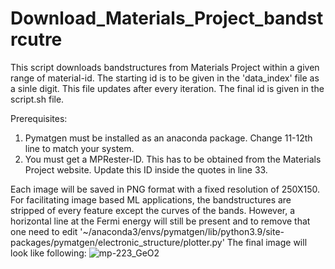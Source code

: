 # Download_Materials_Project_bandstrcutre

This script downloads bandstructures from Materials Project within a given range of material-id. The starting id is to be given in the 'data_index' file as a sinle digit. This file updates after every iteration. The final id is given in the script.sh file. 

Prerequisites:
1. Pymatgen must be installed as an anaconda package. Change 11-12th line to match your system. 
2. You must get a MPRester-ID. This has to be obtained from the Materials Project website. Update this ID inside the quotes in line 33.

Each image will be saved in PNG format with a fixed resolution of 250X150. 
For facilitating image based ML applications, the bandstructures are stripped of every feature except the curves of the bands. However, a horizontal line at the Fermi energy will still be present and to remove that one need to edit '~/anaconda3/envs/pymatgen/lib/python3.9/site-packages/pymatgen/electronic_structure/plotter.py'
The final image will look like following:
![mp-223_GeO2](https://user-images.githubusercontent.com/106304435/170889176-e9279f92-f057-4cb6-9531-90a100e7fd45.png)
